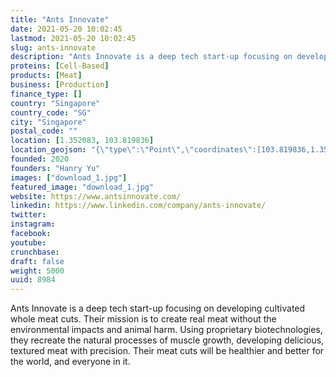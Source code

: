 ```yaml
---
title: "Ants Innovate"
date: 2021-05-20 10:02:45
lastmod: 2021-05-20 10:02:45
slug: ants-innovate
description: "Ants Innovate is a deep tech start-up focusing on developing cultivated whole meat cuts. Their mission is to create real meat without the environmental impacts and animal harm. Using proprietary biotechnologies, they recreate the natural processes of muscle growth, developing delicious, textured meat with precision. Their meat cuts will be healthier and better for the world, and everyone in it."
proteins: [Cell-Based]
products: [Meat]
business: [Production]
finance_type: []
country: "Singapore"
country_code: "SG"
city: "Singapore"
postal_code: ""
location: [1.352083, 103.819836]
location_geojson: "{\"type\":\"Point\",\"coordinates\":[103.819836,1.352083]}"
founded: 2020
founders: "Hanry Yu"
images: ["download_1.jpg"]
featured_image: "download_1.jpg"
website: https://www.antsinnovate.com/
linkedin: https://www.linkedin.com/company/ants-innovate/
twitter: 
instagram: 
facebook: 
youtube: 
crunchbase: 
draft: false
weight: 5000
uuid: 8984
---
```

Ants Innovate is a deep tech start-up focusing on developing cultivated whole meat cuts. Their mission is to create real meat without the environmental impacts and animal harm. Using proprietary biotechnologies, they recreate the natural processes of muscle growth, developing delicious, textured meat with precision. Their meat cuts will be healthier and better for the world, and everyone in it.
